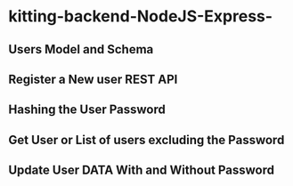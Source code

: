 # kitting-backend-NodeJS-Express-

## Users Model and Schema
## Register a New user REST API
## Hashing the User Password
## Get User or List of users excluding the Password
## Update User DATA With and Without Password
